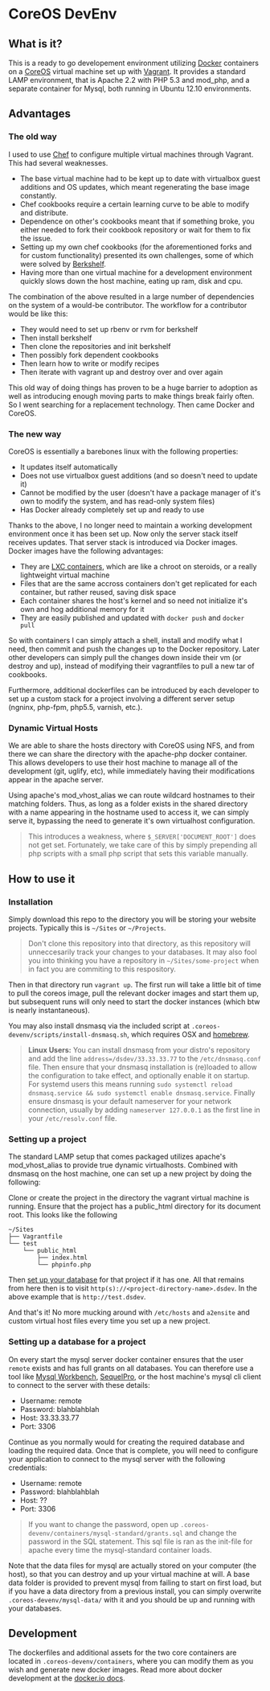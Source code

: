 # CoreOS DevEnv

## What is it?

This is a ready to go developement environment utilizing [Docker](http://docker.io) containers on a [CoreOS](http://coreos.com) virtual machine set up with [Vagrant](http://vagrantup.com). It provides a standard LAMP environment, that is Apache 2.2 with PHP 5.3 and mod_php, and a separate container for Mysql, both running in Ubuntu 12.10 environments.

## Advantages

### The old way

I used to use [Chef](http://www.opscode.com/chef/) to configure multiple virtual machines through Vagrant. This had several weaknesses.

- The base virtual machine had to be kept up to date with virtualbox guest additions and OS updates, which meant regenerating the base image constantly.
- Chef cookbooks require a certain learning curve to be able to modify and distribute.
- Dependence on other's cookbooks meant that if something broke, you either needed to fork their cookbook repository or wait for them to fix the issue.
- Setting up my own chef cookbooks (for the aforementioned forks and for custom functionality) presented its own challenges, some of which were solved by [Berkshelf](http://berkshelf.com/).
- Having more than one virtual machine for a development environment quickly slows down the host machine, eating up ram, disk and cpu.

The combination of the above resulted in a large number of dependencies on the system of a would-be contributor. The workflow for a contributor would be like this:

- They would need to set up rbenv or rvm for berkshelf
- Then install berkshelf
- Then clone the repositories and init berkshelf
- Then possibly fork dependent cookbooks
- Then learn how to write or modify recipes
- Then iterate with vagrant up and destroy over and over again

This old way of doing things has proven to be a huge barrier to adoption as well as introducing enough moving parts to make things break fairly often. So I went searching for a replacement technology. Then came Docker and CoreOS.

### The new way

CoreOS is essentially a barebones linux with the following properties:

- It updates itself automatically
- Does not use virtualbox guest additions (and so doesn't need to update it)
- Cannot be modified by the user (doesn't have a package manager of it's own to modify the system, and has read-only system files)
- Has Docker already completely set up and ready to use

Thanks to the above, I no longer need to maintain a working development environment once it has been set up. Now only the server stack itself receives updates. That server stack is introduced via Docker images. Docker images have the following advantages:

- They are [LXC containers](http://linuxcontainers.org/), which are like a chroot on steroids, or a really lightweight virtual machine
- Files that are the same accross containers don't get replicated for each container, but rather reused, saving disk space
- Each container shares the host's kernel and so need not initialize it's own and hog additional memory for it
- They are easily published and updated with `docker push` and `docker pull`

So with containers I can simply attach a shell, install and modify what I need, then commit and push the changes up to the Docker repository. Later other developers can simply pull the changes down inside their vm (or destroy and up), instead of modifying their vagrantfiles to pull a new tar of cookbooks.

Furthermore, additional dockerfiles can be introduced by each developer to set up a custom stack for a project involving a different server setup (ngninx, php-fpm, php5.5, varnish, etc.).

### Dynamic Virtual Hosts

We are able to share the hosts directory with CoreOS using NFS, and from there we can share the directory with the apache-php docker container. This allows developers to use their host machine to manage all of the development (git, uglify, etc), while immediately having their modifications appear in the apache server.

Using apache's mod_vhost_alias we can route wildcard hostnames to their matching folders. Thus, as long as a folder exists in the shared directory with a name appearing in the hostname used to access it, we can simply serve it, bypassing the need to generate it's own virtualhost configuration.

> This introduces a weakness, where `$_SERVER['DOCUMENT_ROOT']` does not get set. Fortunately, we take care of this by simply prepending all php scripts with a small php script that sets this variable manually.

## How to use it

### Installation

Simply download this repo to the directory you will be storing your website projects. Typically this is `~/Sites` or `~/Projects`.

> Don't clone this repository into that directory, as this repository will unneccesarily track your changes to your databases. It may also fool you into thinking you have a repository in `~/Sites/some-project` when in fact you are commiting to this respository.

Then in that directory run `vagrant up`. The first run will take a little bit of time to pull the coreos image, pull the relevant docker images and start them up, but subsequent runs will only need to start the docker instances (which btw is nearly instantaneous).

You may also install dnsmasq via the included script at `.coreos-devenv/scripts/install-dnsmasq.sh`, which requires OSX and [homebrew](http://brew.sh/).

> **Linux Users:** You can install dnsmasq from your distro's repository and add the line `address=/dsdev/33.33.33.77` to the `/etc/dnsmasq.conf` file. Then ensure that your dnsmasq installation is (re)loaded to allow the configuration to take effect, and optionally enable it on startup. For systemd users this means running `sudo systemctl reload dnsmasq.service && sudo systemctl enable dnsmasq.service`. Finally ensure dnsmasq is your default nameserver for your network connection, usually by adding `nameserver 127.0.0.1` as the first line in your `/etc/resolv.conf` file.

### Setting up a project

The standard LAMP setup that comes packaged utilizes apache's mod_vhost_alias to provide true dynamic virtualhosts. Combined with dnsmasq on the host machine, one can set up a new project by doing the following:

Clone or create the project in the directory the vagrant virtual machine is running. Ensure that the project has a public_html directory for its document root. This looks like the following

	~/Sites
	├── Vagrantfile
	└── test
	    └── public_html
	        ├── index.html
	        └── phpinfo.php

Then [set up your database](#setting-up-a-database-for-a-project) for that project if it has one. All that remains from here then is to visit `http(s)://<project-directory-name>.dsdev`. In the above example that is `http://test.dsdev`.

And that's it! No more mucking around with `/etc/hosts` and `a2ensite` and custom virtual host files every time you set up a new project.

### Setting up a database for a project

On every start the mysql server docker container ensures that the user `remote` exists and has full grants on all databases. You can therefore use a tool like [Mysql Workbench](http://www.mysql.com/products/workbench/), [SequelPro](http://www.sequelpro.com/), or the host machine's mysql cli client to connect to the server with these details:

- Username: remote
- Password: blahblahblah
- Host: 33.33.33.77
- Port: 3306

Continue as you normally would for creating the required database and loading the required data. Once that is complete, you will need to configure your application to connect to the mysql server with the following credentials:

- Username: remote
- Password: blahblahblah
- Host: ??
- Port: 3306

> If you want to change the password, open up `.coreos-devenv/containers/mysql-standard/grants.sql` and change the password in the SQL statement. This sql file is ran as the init-file for apache every time the mysql-standard container loads.

Note that the data files for mysql are actually stored on your computer (the host), so that you can destroy and up your virtual machine at will. A base data folder is provided to prevent mysql from failing to start on first load, but if you have a data directory from a previous install, you can simply overwrite `.coreos-devenv/mysql-data/` with it and you should be up and running with your databases.

## Development

The dockerfiles and additional assets for the two core containers are located in `.coreos-devenv/containers`, where you can modify them as you wish and generate new docker images. Read more about docker development at the [docker.io docs](http://docs.docker.io/en/latest/).
